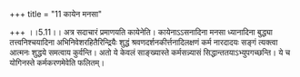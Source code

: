 +++
title = "11 कायेन मनसा"

+++
।।5.11।। अत्र सदाचारं प्रमाणयति कायेनेति। कायेनाऽऽसनादिना मनसा ध्यानादिना
बुद्ध्या तत्त्वनिश्चयादिना अभिनिवेशरहितैरिन्द्रियैः शुद्धं
श्रवणदर्शनकीर्त्तनादिलक्षणं कर्म नारदादयः सङ्गं त्यक्त्वा आत्मनः शुद्धये
समत्वाय कुर्वन्ति। अतो ये केवलं साङ्ख्यास्ते कर्मसन्न्यासं
सिद्धान्ततयाऽभ्युपगच्छन्ति। ये च योगिनस्ते कर्मकरणमेवेति फलितम्।
